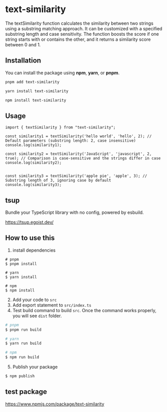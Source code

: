 # **text-similarity**

The textSimilarity function calculates the similarity between two strings using a substring matching approach. It can be customized with a specified substring length and case sensitivity. The function boosts the score if one string starts with or contains the other, and it returns a similarity score between 0 and 1.

## Installation

You can install the package using **npm**, **yarn**, or **pnpm**.

```bash
pnpm add text-similarity

yarn install text-similarity

npm install text-similarity
```

## Usage

```tsx
import { textSimilarity } from "text-similarity";

const similarity1 = textSimilarity('hello world', 'hello', 2); // Default parameters (substring length: 2, case insensitive)
console.log(similarity1); 

const similarity2 = textSimilarity('JavaScript', 'javascript', 2, true); // Comparison is case-sensitive and the strings differ in case
console.log(similarity2); 


const similarity3 = textSimilarity('apple pie', 'apple', 3); // Substring length of 3, ignoring case by default
console.log(similarity3); 
```

## tsup

Bundle your TypeScript library with no config, powered by esbuild.

https://tsup.egoist.dev/

## How to use this

1. install dependencies

```
# pnpm
$ pnpm install

# yarn
$ yarn install

# npm
$ npm install
```

2. Add your code to `src`
3. Add export statement to `src/index.ts`
4. Test build command to build `src`.
   Once the command works properly, you will see `dist` folder.

```zsh
# pnpm
$ pnpm run build

# yarn
$ yarn run build

# npm
$ npm run build
```

5. Publish your package

```zsh
$ npm publish
```

## test package

https://www.npmjs.com/package/text-similarity
